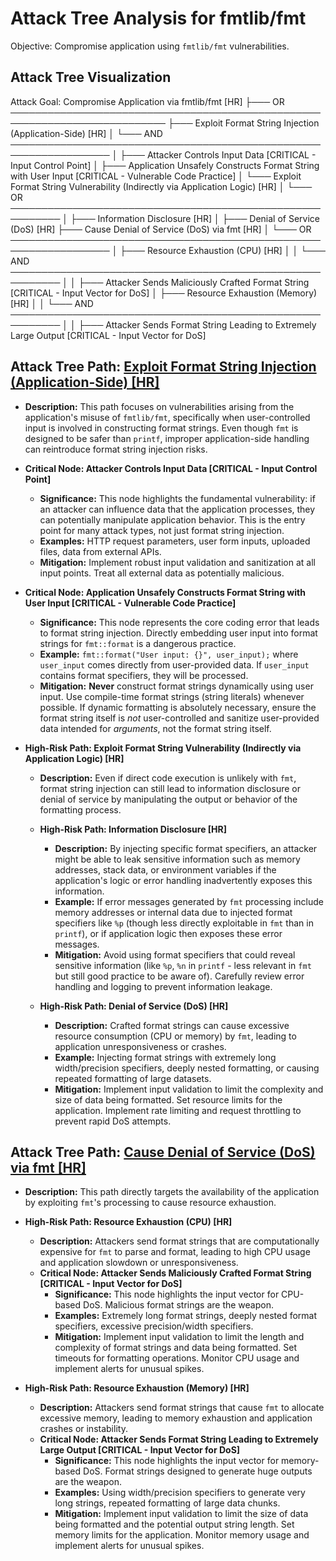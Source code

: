 # Attack Tree Analysis for fmtlib/fmt

Objective: Compromise application using `fmtlib/fmt` vulnerabilities.

## Attack Tree Visualization

Attack Goal: Compromise Application via fmtlib/fmt [HR]
├─── OR ───────────────────────────────────────────────────────────────────────────
    ├─── Exploit Format String Injection (Application-Side) [HR]
    │    └─── AND ──────────────────────────────────────────────────────────────────
    │        ├─── Attacker Controls Input Data [CRITICAL - Input Control Point]
    │        ├─── Application Unsafely Constructs Format String with User Input [CRITICAL - Vulnerable Code Practice]
    │        └─── Exploit Format String Vulnerability (Indirectly via Application Logic) [HR]
    │             └─── OR ──────────────────────────────────────────────────────────
    │                 ├─── Information Disclosure [HR]
    │                 ├─── Denial of Service (DoS) [HR]
    ├─── Cause Denial of Service (DoS) via fmt [HR]
    │    └─── OR ──────────────────────────────────────────────────────────────────
    │        ├─── Resource Exhaustion (CPU) [HR]
    │        │    └─── AND ──────────────────────────────────────────────────────────
    │        │        ├─── Attacker Sends Maliciously Crafted Format String [CRITICAL - Input Vector for DoS]
    │        ├─── Resource Exhaustion (Memory) [HR]
    │        │    └─── AND ──────────────────────────────────────────────────────────
    │        │        ├─── Attacker Sends Format String Leading to Extremely Large Output [CRITICAL - Input Vector for DoS]

## Attack Tree Path: [Exploit Format String Injection (Application-Side) [HR]](./attack_tree_paths/exploit_format_string_injection__application-side___hr_.md)

*   **Description:** This path focuses on vulnerabilities arising from the application's misuse of `fmtlib/fmt`, specifically when user-controlled input is involved in constructing format strings. Even though `fmt` is designed to be safer than `printf`, improper application-side handling can reintroduce format string injection risks.

*   **Critical Node: Attacker Controls Input Data [CRITICAL - Input Control Point]**
    *   **Significance:** This node highlights the fundamental vulnerability: if an attacker can influence data that the application processes, they can potentially manipulate application behavior. This is the entry point for many attack types, not just format string injection.
    *   **Examples:** HTTP request parameters, user form inputs, uploaded files, data from external APIs.
    *   **Mitigation:** Implement robust input validation and sanitization at all input points. Treat all external data as potentially malicious.

*   **Critical Node: Application Unsafely Constructs Format String with User Input [CRITICAL - Vulnerable Code Practice]**
    *   **Significance:** This node represents the core coding error that leads to format string injection. Directly embedding user input into format strings for `fmt::format` is a dangerous practice.
    *   **Example:** `fmt::format("User input: {}", user_input);` where `user_input` comes directly from user-provided data. If `user_input` contains format specifiers, they will be processed.
    *   **Mitigation:** **Never** construct format strings dynamically using user input. Use compile-time format strings (string literals) whenever possible. If dynamic formatting is absolutely necessary, ensure the format string itself is *not* user-controlled and sanitize user-provided data intended for *arguments*, not the format string itself.

*   **High-Risk Path: Exploit Format String Vulnerability (Indirectly via Application Logic) [HR]**
    *   **Description:**  Even if direct code execution is unlikely with `fmt`, format string injection can still lead to information disclosure or denial of service by manipulating the output or behavior of the formatting process.

    *   **High-Risk Path: Information Disclosure [HR]**
        *   **Description:** By injecting specific format specifiers, an attacker might be able to leak sensitive information such as memory addresses, stack data, or environment variables if the application's logic or error handling inadvertently exposes this information.
        *   **Example:**  If error messages generated by `fmt` processing include memory addresses or internal data due to injected format specifiers like `%p` (though less directly exploitable in `fmt` than in `printf`), or if application logic then exposes these error messages.
        *   **Mitigation:**  Avoid using format specifiers that could reveal sensitive information (like `%p`, `%n` in `printf` - less relevant in `fmt` but still good practice to be aware of). Carefully review error handling and logging to prevent information leakage.

    *   **High-Risk Path: Denial of Service (DoS) [HR]**
        *   **Description:**  Crafted format strings can cause excessive resource consumption (CPU or memory) by `fmt`, leading to application unresponsiveness or crashes.
        *   **Example:** Injecting format strings with extremely long width/precision specifiers, deeply nested formatting, or causing repeated formatting of large datasets.
        *   **Mitigation:** Implement input validation to limit the complexity and size of data being formatted. Set resource limits for the application. Implement rate limiting and request throttling to prevent rapid DoS attempts.

## Attack Tree Path: [Cause Denial of Service (DoS) via fmt [HR]](./attack_tree_paths/cause_denial_of_service__dos__via_fmt__hr_.md)

*   **Description:** This path directly targets the availability of the application by exploiting `fmt`'s processing to cause resource exhaustion.

*   **High-Risk Path: Resource Exhaustion (CPU) [HR]**
    *   **Description:**  Attackers send format strings that are computationally expensive for `fmt` to parse and format, leading to high CPU usage and application slowdown or unresponsiveness.
    *   **Critical Node: Attacker Sends Maliciously Crafted Format String [CRITICAL - Input Vector for DoS]**
        *   **Significance:** This node highlights the input vector for CPU-based DoS. Malicious format strings are the weapon.
        *   **Examples:** Extremely long format strings, deeply nested format specifiers, excessive precision/width specifiers.
        *   **Mitigation:** Implement input validation to limit the length and complexity of format strings and data being formatted. Set timeouts for formatting operations. Monitor CPU usage and implement alerts for unusual spikes.

*   **High-Risk Path: Resource Exhaustion (Memory) [HR]**
    *   **Description:** Attackers send format strings that cause `fmt` to allocate excessive memory, leading to memory exhaustion and application crashes or instability.
    *   **Critical Node: Attacker Sends Format String Leading to Extremely Large Output [CRITICAL - Input Vector for DoS]**
        *   **Significance:** This node highlights the input vector for memory-based DoS. Format strings designed to generate huge outputs are the weapon.
        *   **Examples:** Using width/precision specifiers to generate very long strings, repeated formatting of large data chunks.
        *   **Mitigation:** Implement input validation to limit the size of data being formatted and the potential output string length. Set memory limits for the application. Monitor memory usage and implement alerts for unusual spikes.

